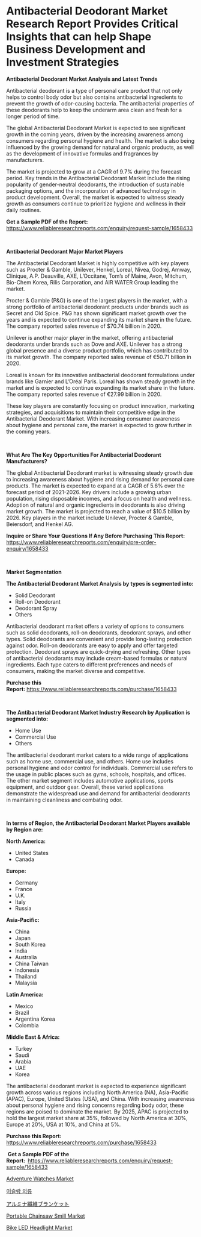 <p><h1>Antibacterial Deodorant Market Research Report Provides Critical Insights that can help Shape Business Development and Investment Strategies</h1></p><p><strong>Antibacterial Deodorant Market Analysis and Latest Trends</strong></p>
<p><p>Antibacterial deodorant is a type of personal care product that not only helps to control body odor but also contains antibacterial ingredients to prevent the growth of odor-causing bacteria. The antibacterial properties of these deodorants help to keep the underarm area clean and fresh for a longer period of time.</p><p>The global Antibacterial Deodorant Market is expected to see significant growth in the coming years, driven by the increasing awareness among consumers regarding personal hygiene and health. The market is also being influenced by the growing demand for natural and organic products, as well as the development of innovative formulas and fragrances by manufacturers.</p><p>The market is projected to grow at a CAGR of 9.7% during the forecast period. Key trends in the Antibacterial Deodorant Market include the rising popularity of gender-neutral deodorants, the introduction of sustainable packaging options, and the incorporation of advanced technology in product development. Overall, the market is expected to witness steady growth as consumers continue to prioritize hygiene and wellness in their daily routines.</p></p>
<p><strong>Get a Sample PDF of the Report:&nbsp;</strong> <a href="https://www.reliableresearchreports.com/enquiry/request-sample/1658433">https://www.reliableresearchreports.com/enquiry/request-sample/1658433</a></p>
<p>&nbsp;</p>
<p><strong>Antibacterial Deodorant Major Market Players</strong></p>
<p><p>The Antibacterial Deodorant Market is highly competitive with key players such as Procter & Gamble, Unilever, Henkel, Loreal, Nivea, Godrej, Amway, Clinique, A.P. Deauville, AXE, L’Occitane, Tom’s of Maine, Avon, Mitchum, Bio-Chem Korea, Rilis Corporation, and AIR WATER Group leading the market.</p><p>Procter & Gamble (P&G) is one of the largest players in the market, with a strong portfolio of antibacterial deodorant products under brands such as Secret and Old Spice. P&G has shown significant market growth over the years and is expected to continue expanding its market share in the future. The company reported sales revenue of $70.74 billion in 2020.</p><p>Unilever is another major player in the market, offering antibacterial deodorants under brands such as Dove and AXE. Unilever has a strong global presence and a diverse product portfolio, which has contributed to its market growth. The company reported sales revenue of €50.71 billion in 2020.</p><p>Loreal is known for its innovative antibacterial deodorant formulations under brands like Garnier and L’Oréal Paris. Loreal has shown steady growth in the market and is expected to continue expanding its market share in the future. The company reported sales revenue of €27.99 billion in 2020.</p><p>These key players are constantly focusing on product innovation, marketing strategies, and acquisitions to maintain their competitive edge in the Antibacterial Deodorant Market. With increasing consumer awareness about hygiene and personal care, the market is expected to grow further in the coming years.</p></p>
<p>&nbsp;</p>
<p><strong>What Are The Key Opportunities For Antibacterial Deodorant Manufacturers?</strong></p>
<p><p>The global Antibacterial Deodorant market is witnessing steady growth due to increasing awareness about hygiene and rising demand for personal care products. The market is expected to expand at a CAGR of 5.6% over the forecast period of 2021-2026. Key drivers include a growing urban population, rising disposable incomes, and a focus on health and wellness. Adoption of natural and organic ingredients in deodorants is also driving market growth. The market is projected to reach a value of $10.5 billion by 2026. Key players in the market include Unilever, Procter & Gamble, Beiersdorf, and Henkel AG.</p></p>
<p><strong>Inquire or Share Your Questions If Any Before Purchasing This Report:</strong> <a href="https://www.reliableresearchreports.com/enquiry/pre-order-enquiry/1658433">https://www.reliableresearchreports.com/enquiry/pre-order-enquiry/1658433</a></p>
<p>&nbsp;</p>
<p><strong>Market Segmentation</strong></p>
<p><strong>The Antibacterial Deodorant Market Analysis by types is segmented into:</strong></p>
<p><ul><li>Solid Deodorant</li><li>Roll-on Deodorant</li><li>Deodorant Spray</li><li>Others</li></ul></p>
<p><p>Antibacterial deodorant market offers a variety of options to consumers such as solid deodorants, roll-on deodorants, deodorant sprays, and other types. Solid deodorants are convenient and provide long-lasting protection against odor. Roll-on deodorants are easy to apply and offer targeted protection. Deodorant sprays are quick-drying and refreshing. Other types of antibacterial deodorants may include cream-based formulas or natural ingredients. Each type caters to different preferences and needs of consumers, making the market diverse and competitive.</p></p>
<p><strong>Purchase this Report:&nbsp;</strong><a href="https://www.reliableresearchreports.com/purchase/1658433">https://www.reliableresearchreports.com/purchase/1658433</a></p>
<p>&nbsp;</p>
<p><strong>The Antibacterial Deodorant Market Industry Research by Application is segmented into:</strong></p>
<p><ul><li>Home Use</li><li>Commercial Use</li><li>Others</li></ul></p>
<p><p>The antibacterial deodorant market caters to a wide range of applications such as home use, commercial use, and others. Home use includes personal hygiene and odor control for individuals. Commercial use refers to the usage in public places such as gyms, schools, hospitals, and offices. The other market segment includes automotive applications, sports equipment, and outdoor gear. Overall, these varied applications demonstrate the widespread use and demand for antibacterial deodorants in maintaining cleanliness and combating odor.</p></p>
<p>&nbsp;</p>
<p><strong>In terms of Region, the Antibacterial Deodorant Market Players available by Region are:</strong></p>
<p>
    <p> <strong> North America: </strong>
        <ul>
            <li>United States</li>
            <li>Canada</li>
        </ul>
        </p> 
    <p> <strong> Europe: </strong>
        <ul>
            <li>Germany</li>
            <li>France</li>
            <li>U.K.</li>
            <li>Italy</li>
            <li>Russia</li>
        </ul>
        </p> 
    <p> <strong> Asia-Pacific: </strong>
        <ul>
            <li>China</li>
            <li>Japan</li>
            <li>South Korea</li>
            <li>India</li>
            <li>Australia</li>
            <li>China Taiwan</li>
            <li>Indonesia</li>
            <li>Thailand</li>
            <li>Malaysia</li>
        </ul>
        </p> 
    <p> <strong> Latin America: </strong>
        <ul>
            <li>Mexico</li>
            <li>Brazil</li>
            <li>Argentina Korea</li>
            <li>Colombia</li>
        </ul>
        </p> 
    <p> <strong> Middle East & Africa: </strong>
        <ul>
            <li>Turkey</li>
            <li>Saudi</li>
            <li>Arabia</li>
            <li>UAE</li>
            <li>Korea</li>
        </ul>
    </p>
    </p>
<p><p>The antibacterial deodorant market is expected to experience significant growth across various regions including North America (NA), Asia-Pacific (APAC), Europe, United States (USA), and China. With increasing awareness about personal hygiene and rising concerns regarding body odor, these regions are poised to dominate the market. By 2025, APAC is projected to hold the largest market share at 35%, followed by North America at 30%, Europe at 20%, USA at 10%, and China at 5%.</p></p>
<p><strong>Purchase this Report: </strong><a href="https://www.reliableresearchreports.com/purchase/1658433">https://www.reliableresearchreports.com/purchase/1658433</a></p>
<p>&nbsp;<strong>Get a Sample PDF of the Report:&nbsp;&nbsp;</strong><a href="https://www.reliableresearchreports.com/enquiry/request-sample/1658433">https://www.reliableresearchreports.com/enquiry/request-sample/1658433</a></p>
<p><strong></strong></p>
<p><p><a href="https://github.com/okotobwrhuteie/Market-Research-Report-List-1/blob/main/adventure-watches-market.md">Adventure Watches Market</a></p><p><a href="https://github.com/lkwggful07722/Market-Research-Report-List-1/blob/main/29074763095.md">이슬람 의류</a></p><p><a href="https://github.com/ycmtqqhvk3273/Market-Research-Report-List-1/blob/main/15995483552.md">アルミナ繊維ブランケット</a></p><p><a href="https://issuu.com/reportprime-2/docs/portable-chainsaw-smill-market-size-2030.pptx">Portable Chainsaw Smill Market</a></p><p><a href="https://github.com/myacatherineblakecaczo9vcsw/Market-Research-Report-List-1/blob/main/bike-led-headlight-market.md">Bike LED Headlight Market</a></p></p>